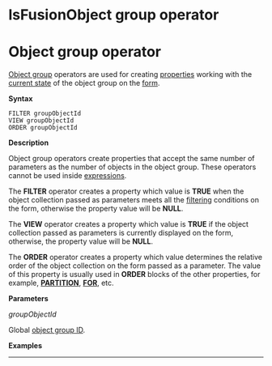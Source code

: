 # lsFusionObject group operator

# Object group operator

[Object group](lsFusionForm_structure.md) operators are used for creating [properties](lsFusionProperties.md) working with the [current state](lsFusionObject_group_operations.md) of the object group on the [form](lsFusionForms.md).

**Syntax**

    FILTER groupObjectId
    VIEW groupObjectId
    ORDER groupObjectId

**Description**

Object group operators create properties that accept the same number of parameters as the number of objects in the object group. These operators cannot be used inside [expressions](lsFusionExpression.md).

The **FILTER** operator creates a property which value is **TRUE** when the object collection passed as parameters meets all the [filtering](Form-structure_1573069.html#Formstructure-filters) conditions on the form, otherwise the property value will be **NULL**.

The **VIEW** operator creates a property which value is **TRUE** if the object collection passed as parameters is currently displayed on the form, otherwise, the property value will be **NULL**.

The **ORDER** operator creates a property which value determines the relative order of the object collection on the form passed as a parameter. The value of this property is usually used in **ORDER** blocks of the other properties, for example, **[PARTITION](lsFusionPARTITION_operator.md)**, **[FOR](lsFusionFOR_operator.md)**, etc.

**Parameters**

*groupObjectId*

Global [object group ID](IDs_1573053.html#IDs-groupobjectid).

**Examples**

****



  
